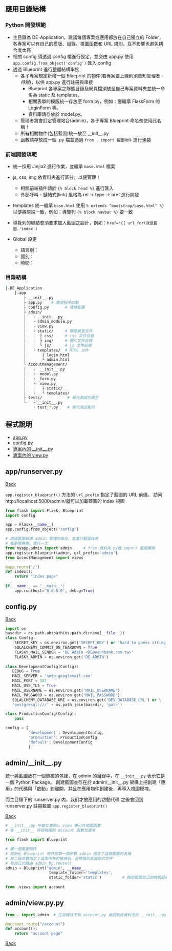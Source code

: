 ## 應用目錄結構

### Python 開發規範
* 主目錄為 DE-Application，建議每個專案或應用都放在自己獨立的 Folder，各專案可以有自己的模版、目錄、視圖函數和 URL 規則，互不影響也避免耦合度太高
* 相關 config 須透過 config 檔進行設定，並交由 app.py 使用 `app.config.from_object('config')` 匯入 config
* 透過 Blueprint 進行整體結構串接
  * 各子專案規定新增一個 Blueprint 的物件(若專案要上線則須告知管理者 - *待辦*)，以供 app.py 進行註冊與串接
    * Blueprint 各專案之靜態目錄及網頁檔須放至自己專案資料夾並統一命名為 static 及 templates。
    * 相關表單的模版統一存放至 form.py，例如：要繼承 FlaskForm 的 LoginForm 等。
    * 資料庫請存放於 model.py。
  * 管理者將會訂定管理站台(admin)，各子專案 Blueprint 命名勿使用此名稱！
  * 所有相關物件(包括藍圖)統一放至 \_\_init_\_.py
  * 函數請存放成一個 .py 檔並透過 `from . import 藍圖物件` 進行連接
  
### 前端開發規範
* 統一採用 Jinjia2 進行作業，並繼承 `base.html` 檔案
* js, css, img 依資料夾進行區分，以便管理！
  * 相關前端插件請於 `{% block head %}` 進行匯入
  * 外部呼叫 - 鏈結式(link) 風格為 rel → type → href 進行開發

* templates 統一繼承 `base.html` 使用 `% extends "bootstrap/base.html" %}` 以便將前端一致，例如：導覽列 `{% block navbar %}` 要一致
* 導覽列的聯結會須要求加入藍圖之設計，例如：`href="{{ url_for(我是藍圖.'index')`
* Global 設定
  * 語言別：
  * 國別：
  * 時間：


### 目錄結構  
```sh 
|-DE_Application
    |-app
        ├ __init__.py    
        ├ app.py    # 應用程序啟動
        ├ config.py       # 環境配置
        ├ admin/
        │   ├ __init__.py
        │   ├ admin_module.py
        │   ├ view.py
        │   ├ static/     # 靜態網頁文件
        │   │  ├ css/     # css 文件目錄
        │   │  ├ img/     # 圖片文件目錄
        │   │  └ js/      # js 文件目錄           
        │   └ templates/  # HTML 文件          
        │       ├ login.html                     
        │       └ admin.html          
        └ AccoutManagement/
        │   ├  __init__.py
        │   ├  model.py
        │   ├  form.py
        │   ├  view.py
        │   │   ├ static/     
        │   └   └ templates/                   
        ├ tests/           # 單元測試代碼包
        └   ├ __init__.py
            └ test_*.py    # 單元測試案例
```

<h2 id="Home"> 程式說明 </h2> 

  * [app.py](#runserver)
  * [config.py](#config)
  * [專案內的 \_\_init_\_.py](#init)
  * [專案內的 view.py](#view)

### <h2 id="runserver"> app/runserver.py </h2> 
[Back](#Home)

`app.register_blueprint()` 方法的 `url_prefix` 指定了藍圖的 URL 前缀。
訪问 http://localhost:5000/admin/就可以加載藍圖的 index 視圖
```python
from flask import Flask, Blueprint
import config

app = Flask(__name__)
app.config.from_object('config')

# 透過藍圖新增 admin 管理的後台，並進行藍圖註冊
# 每新增專案，進行一次
from myapp.admin import admin     # from 資料夾.py檔 import 藍圖實例
app.register_blueprint(admin, url_prefix='admin')
from AccoutManagement import views

@app.route("/")
def index(): 
    return "index page"
    
if __name__ == '__main__':
    app.run(host='0.0.0.0', debug=True)
```

### <h2 id="config"> config.py </h2>
[Back](#Home)
```python
import os
basedir = os.path.abspath(os.path.dirname(__file__))
class Config:
    SECRET_KEY = os.environ.get('SECRET_KEY') or 'hard to guess string'
    SQLALCHEMY_COMMIT_ON_TEARDOWN = True
    FLASKY_MAIL_SENDER = 'DE Admin <DE@esunbank.com.tw>'
    FLASKY_ADMIN = os.environ.get('DE_ADMIN')
        
class DevelopmentConfig(Config):
   DEBUG = True
   MAIL_SERVER = 'smtp.googlemail.com'
   MAIL_PORT = 587
   MAIL_USE_TLS = True
   MAIL_USERNAME = os.environ.get('MAIL_USERNAME')
   MAIL_PASSWORD = os.environ.get('MAIL_PASSWORD')
   SQLALCHEMY_DATABASE_URI = os.environ.get('DEV_DATABASE_URL') or \
   'postgresql:///' + os.path.join(basedir, 'path')

class ProductionConfig(Config):
    pass

config = {
          'development': DevelopmentConfig,
          'production': ProductionConfig,
          'default': DevelopmentConfig
          }
```


### <h2 id="init"> admin/\_\_init\_\_.py </h2>

統一將藍圖放在一個單獨的包裡，在 admin 的目錄中，在 `__init__.py` 表示它是一個 Python Package。
創建藍圖並存在於 admin/\_\_init\_\_.py
架構上把創建「應用」的代碼與「啟動」剝離開，并且在應用物件創建後，再導入視圖模塊。

而主目錄下的 runserver.py 内，我们才放應用的啟動代碼
之後會回到  runserver.py 註冊藍圖 `app.register_blueprint()`

[Back](#Home)
```python
# __init__.py 中建立實例s，view 專心作視圖函數
# 在 __init__ 時把視圖的 account 函數加進來

from flask import Blueprint

# 建一個藍圖物件
# 初始化 Blueprint 物件的第一個參數 admin 指定了這個藍圖的名稱
# 第二個參數指定了蓝图所在的模塊名，這裡指的是當前的文件
# 有自己的路由 admin_bp.route()
admin = Blueprint("admin", __name__                     
                   template_folder='templates',
                   static_folder='static')         # 指定藍圖自己的模版目錄和靜態目錄
                   
from .views import account

```


### <h2 id="view"> admin/view.py.py </h2>

```python
from . import admin  # 在目錄找不到 account.py 後回到此資料夾的 __init__.py 找 account 類別

@account.route("/account")
def account():
    return "account page"
```
[Back](#Home)

